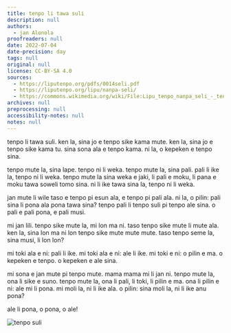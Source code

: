 ```yaml
---
title: tenpo li tawa suli
description: null
authors:
  - jan Alonola
proofreaders: null
date: 2022-07-04
date-precision: day
tags: null
original: null
license: CC-BY-SA 4.0
sources:
  - https://liputenpo.org/pdfs/0014seli.pdf
  - https://liputenpo.org/lipu/nanpa-seli/
  - https://commons.wikimedia.org/wiki/File:Lipu_tenpo_nanpa_seli_-_tenpo_suli.png
archives: null
preprocessing: null
accessibility-notes: null
notes: null
---
```


tenpo li tawa suli. ken la, sina jo e tenpo sike kama mute. ken la, sina jo e tenpo sike kama tu. sina sona ala e tenpo kama. ni la, o kepeken e tenpo sina.

tenpo mute la, sina lape. tenpo ni li weka. tenpo mute la, sina pali. pali li ike la, tenpo ni li weka. tenpo mute la sina weka e jaki, li pali e moku, li pana e moku tawa soweli tomo sina. ni li ike tawa sina la, tenpo ni li weka.

jan mute li wile taso e tenpo pi esun ala, e tenpo pi pali ala. ni la, o pilin: pali sina li pona ala pona tawa sina? tenpo pali li tenpo suli pi tenpo ale sina. o pali e pali pona, e pali musi.

mi jan lili. tenpo sike mute la, mi lon ma ni. taso tenpo sike mute li mute ala. ken la, sina lon ma ni lon tenpo sike mute mute mute. taso tenpo seme la, sina musi, li lon lon?

mi toki ala e ni: pali li ike. mi toki ala e ni: ale li ike. mi toki e ni: o pilin e ma. o kepeken e tenpo. o kepeken e ale sina.

mi sona e jan mute pi tenpo mute. mama mama mi li jan ni. tenpo mute la, ona li sike e suno. tenpo mute la, ona li pali, li toki, li pilin e ma. ona li pilin e ni: ale mi li pona. mi moli la, ni li ike ala. o pilin: sina moli la, ni li ike anu pona?

ale li pona, o pona, o ale!

![tenpo suli](https://upload.wikimedia.org/wikipedia/commons/2/25/Lipu_tenpo_nanpa_seli_-_tenpo_suli.png)